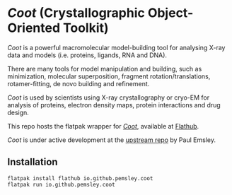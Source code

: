 # _Coot_ (Crystallographic Object-Oriented Toolkit)
_Coot_ is a powerful macromolecular model-building tool for analysing X-ray data and models (i.e. proteins, ligands, RNA and DNA). 

There are many tools for model manipulation and building, such as minimization, molecular superposition, fragment rotation/translations, rotamer-fitting, de novo building and refinement.

_Coot_ is used by scientists using X-ray crystallography or cryo-EM for analysis of proteins, electron density maps, protein interactions and drug design.

This repo hosts the flatpak wrapper for [_Coot_](https://www2.mrc-lmb.cam.ac.uk/personal/pemsley/coot/), available at [Flathub](https://flathub.org/ja/apps/io.github.pemsley.coot).

_Coot_ is under active development at the [upstream repo](https://github.com/pemsley/coot) by Paul Emsley.

## Installation

```shell
flatpak install flathub io.github.pemsley.coot
flatpak run io.github.pemsley.coot
```
